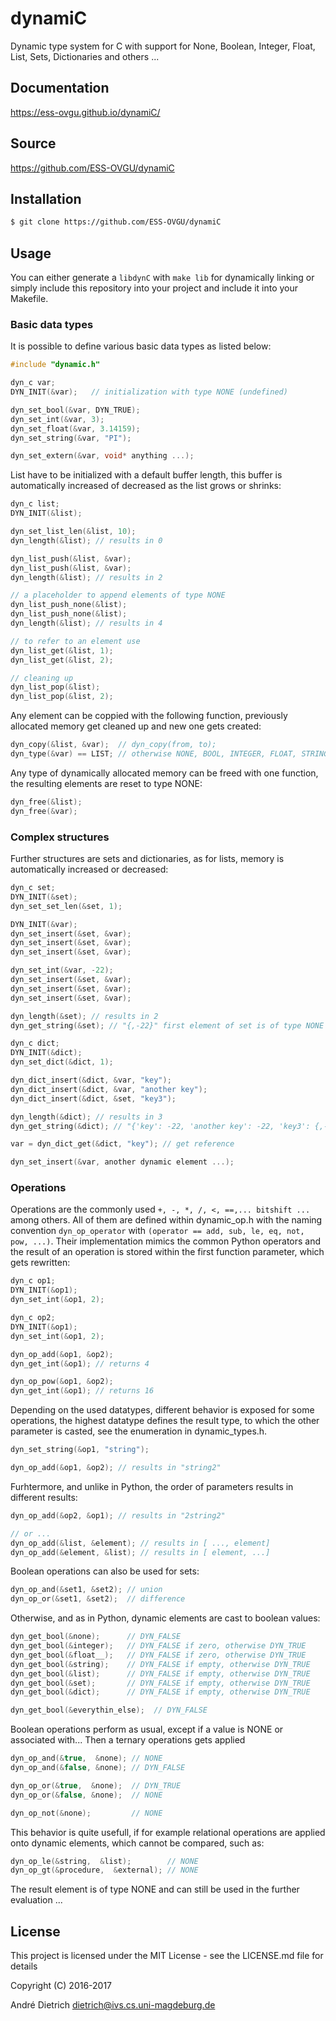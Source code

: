 # dynamiC

Dynamic type system for C with support for None, Boolean, Integer, Float, List,
Sets, Dictionaries and others ...

## Documentation

https://ess-ovgu.github.io/dynamiC/

## Source

https://github.com/ESS-OVGU/dynamiC

## Installation

```bash
$ git clone https://github.com/ESS-OVGU/dynamiC
```

## Usage

You can either generate a `libdynC` with `make lib` for dynamically linking or
simply include this repository into your project and include it into your
Makefile.

### Basic data types

It is possible to define various basic data types as listed below:

```c
#include "dynamic.h"

dyn_c var;
DYN_INIT(&var);   // initialization with type NONE (undefined)

dyn_set_bool(&var, DYN_TRUE);
dyn_set_int(&var, 3);
dyn_set_float(&var, 3.14159);
dyn_set_string(&var, "PI");

dyn_set_extern(&var, void* anything ...);
```


List have to be initialized with a default buffer length, this buffer is
automatically increased of decreased as the list grows or shrinks:

```c
dyn_c list;
DYN_INIT(&list);

dyn_set_list_len(&list, 10);
dyn_length(&list); // results in 0

dyn_list_push(&list, &var);
dyn_list_push(&list, &var);
dyn_length(&list); // results in 2

// a placeholder to append elements of type NONE
dyn_list_push_none(&list);
dyn_list_push_none(&list);
dyn_length(&list); // results in 4

// to refer to an element use
dyn_list_get(&list, 1);
dyn_list_get(&list, 2);

// cleaning up
dyn_list_pop(&list);
dyn_list_pop(&list, 2);
```

Any element can be coppied with the following function, previously allocated
memory get cleaned up and new one gets created:

```c
dyn_copy(&list, &var);  // dyn_copy(from, to);
dyn_type(&var) == LIST; // otherwise NONE, BOOL, INTEGER, FLOAT, STRING, ...
```


Any type of dynamically allocated memory can be freed with one function, the
resulting elements are reset to type NONE:

```c
dyn_free(&list);
dyn_free(&var);
```

### Complex structures

Further structures are sets and dictionaries, as for lists, memory is
automatically increased or decreased:

```c
dyn_c set;
DYN_INIT(&set);
dyn_set_set_len(&set, 1);

DYN_INIT(&var);
dyn_set_insert(&set, &var);
dyn_set_insert(&set, &var);
dyn_set_insert(&set, &var);

dyn_set_int(&var, -22);
dyn_set_insert(&set, &var);
dyn_set_insert(&set, &var);
dyn_set_insert(&set, &var);

dyn_length(&set); // results in 2
dyn_get_string(&set); // "{,-22}" first element of set is of type NONE
```


```c
dyn_c dict;
DYN_INIT(&dict);
dyn_set_dict(&dict, 1);

dyn_dict_insert(&dict, &var, "key");
dyn_dict_insert(&dict, &var, "another key");
dyn_dict_insert(&dict, &set, "key3");

dyn_length(&dict); // results in 3
dyn_get_string(&dict); // "{'key': -22, 'another key': -22, 'key3': {,-22}}"

var = dyn_dict_get(&dict, "key"); // get reference

dyn_set_insert(&var, another dynamic element ...);
```

### Operations

Operations are the commonly used `+, -, *, /, <, ==,... bitshift ...` among
others. All of them are defined within dynamic_op.h with the naming convention
`dyn_op_operator` with `(operator == add, sub, le, eq, not, pow, ...)`. Their
implementation mimics the common Python operators and the result of an operation
is stored within the first function parameter, which gets rewritten:

```c
dyn_c op1;
DYN_INIT(&op1);
dyn_set_int(&op1, 2);

dyn_c op2;
DYN_INIT(&op1);
dyn_set_int(&op1, 2);

dyn_op_add(&op1, &op2);
dyn_get_int(&op1); // returns 4

dyn_op_pow(&op1, &op2);
dyn_get_int(&op1); // returns 16
```

Depending on the used datatypes, different behavior is exposed for some
operations, the highest datatype defines the result type, to which the other
parameter is casted, see the enumeration in dynamic_types.h.

```c
dyn_set_string(&op1, "string");

dyn_op_add(&op1, &op2); // results in "string2"
```

Furhtermore, and unlike in Python, the order of parameters results in different
results:

```c
dyn_op_add(&op2, &op1); // results in "2string2"

// or ...
dyn_op_add(&list, &element); // results in [ ..., element]
dyn_op_add(&element, &list); // results in [ element, ...]
```

Boolean operations can also be used for sets:

```c
dyn_op_and(&set1, &set2); // union
dyn_op_or(&set1, &set2);  // difference
```

Otherwise, and as in Python, dynamic elements are cast to boolean values:
```c
dyn_get_bool(&none);      // DYN_FALSE
dyn_get_bool(&integer);   // DYN_FALSE if zero, otherwise DYN_TRUE
dyn_get_bool(&float__);   // DYN_FALSE if zero, otherwise DYN_TRUE
dyn_get_bool(&string);    // DYN_FALSE if empty, otherwise DYN_TRUE
dyn_get_bool(&list);      // DYN_FALSE if empty, otherwise DYN_TRUE
dyn_get_bool(&set);       // DYN_FALSE if empty, otherwise DYN_TRUE
dyn_get_bool(&dict);      // DYN_FALSE if empty, otherwise DYN_TRUE

dyn_get_bool(&everythin_else);  // DYN_FALSE
```

Boolean operations perform as usual, except if a value is NONE or associated
with... Then a ternary operations gets applied

```c
dyn_op_and(&true,  &none); // NONE
dyn_op_and(&false, &none); // DYN_FALSE

dyn_op_or(&true,  &none);  // DYN_TRUE
dyn_op_or(&false, &none);  // NONE

dyn_op_not(&none);         // NONE
```

This behavior is quite usefull, if for example relational operations are
applied onto dynamic elements, which cannot be compared, such as:

```c
dyn_op_le(&string,  &list);        // NONE
dyn_op_gt(&procedure,  &external); // NONE
```

The result element is of type NONE and can still be used in the further
evaluation ...

## License

This project is licensed under the MIT License - see the LICENSE.md file for
details

Copyright (C) 2016-2017

André Dietrich <dietrich@ivs.cs.uni-magdeburg.de>
